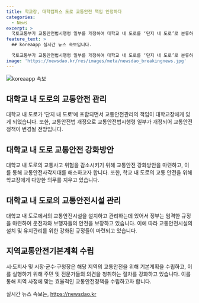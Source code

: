 ```yaml
---
title: 학교장, 대학캠퍼스 도로 교통안전 책임 인정하다
categories:
  - News
excerpt: >
  국토교통부가 교통안전법시행령 일부를 개정하여 대학교 내 도로를 ‘단지 내 도로’로 분류하고, 해당 도로의 설치 및 관리를 학교장에게 의무화했다. 이로써 학교장은 중대 교통사고 발생 시 지방자치단체에 통보해야 하며, 교통안전시설 설치와 관리를 담당하게 된다. 또한, 교통안전 시설물 설치와 관리, 중대 교통사고 발생 시 지방자치단체에 통보하는 등 교통 안전관리 의무가 주어졌으며, 시설 개선을 위해 지방자치단체가 실태점검 및 권고를 할 수 있게 되었다. 지역 교통안전기본계획의 수립과 공고에 대한 절차가 상세히 규정되었으며, 관련 정책을 추진할 때 이해관계자의 의견을 적극 반영하여 지역의 교통안전 정책을 효과적으로 추진할 수 있게 되었다.
feature_text: >
  ## koreaapp 실시간 뉴스 속보입니다.

  국토교통부가 교통안전법시행령 일부를 개정하여 대학교 내 도로를 ‘단지 내 도로’로 분류하고, 해당 도로의 설치 및 관리를 학교장에게 의무화했다. 이로써 학교장은 중대 교통사고 발생 시 지방자치단체에 통보해야 하며, 교통안전시설 설치와 관리를 담당하게 된다. 또한, 교통안전 시설물 설치와 관리, 중대 교통사고 발생 시 지방자치단체에 통보하는 등 교통 안전관리 의무가 주어졌으며, 시설 개선을 위해 지방자치단체가 실태점검 및 권고를 할 수 있게 되었다. 지역 교통안전기본계획의 수립과 공고에 대한 절차가 상세히 규정되었으며, 관련 정책을 추진할 때 이해관계자의 의견을 적극 반영하여 지역의 교통안전 정책을 효과적으로 추진할 수 있게 되었다.
image: 'https://newsdao.kr/res/images/meta/newsdao_breakingnews.jpg'
---
```


<p><img src="https://newsdao.kr/res/images/meta/newsdao_breakingnews.jpg" alt="koreaapp 속보" /></p>

<h2 data-ke-size="size26">대학교 내 도로의 교통안전 관리</h2>

<p data-ke-size="size16">대학교 내 도로가 ‘단지 내 도로’에 포함되면서 교통안전관리의 책임이 대학교장에게 있게 되었습니다. 또한, 교통안전법 개정으로 교통안전법시행령 일부가 개정되어 교통안전 정책이 변경될 전망입니다.</p>

<h2 data-ke-size="size26">대학교 내 도로 교통안전 강화방안</h2>

<p data-ke-size="size16">대학교 내 도로의 교통사고 위험을 감소시키기 위해 교통안전 강화방안을 마련하고, 이를 통해 교통안전사각지대를 해소하고자 합니다. 또한, 학교 내 도로의 교통 안전을 위해 학교장에게 다양한 의무를 지우고 있습니다.</p>

<h2 data-ke-size="size26">대학교 내 도로의 교통안전시설 관리</h2>

<p data-ke-size="size16">대학교 내 도로에서의 교통안전시설을 설치하고 관리하는데 있어서 정부는 엄격한 규정을 마련하여 운전자와 보행자들의 안전을 보장하고 있습니다. 이에 따라 교통안전시설의 설치 및 유지관리를 위한 강화된 규정들이 마련되고 있습니다.</p>

<h2 data-ke-size="size26">지역교통안전기본계획 수립</h2>

<p data-ke-size="size16">시·도지사 및 시장·군수·구청장은 해당 지역의 교통안전을 위해 기본계획을 수립하고, 이를 실행하기 위해 주민 및 전문가들의 의견을 청취하는 절차를 강화하고 있습니다. 이를 통해 지역 사정에 맞는 효율적인 교통안전정책을 수립하고자 합니다.</p>
실시간 뉴스 속보는, <a href="https://newsdao.kr" rel="dofollow">https://newsdao.kr</a>


